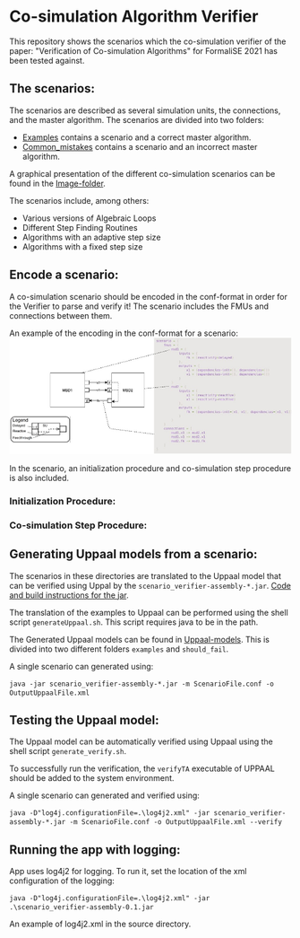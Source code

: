 # Co-simulation Algorithm Verifier

This repository shows the scenarios which the co-simulation verifier of the paper: "Verification of Co-simulation Algorithms" for FormaliSE 2021 has been tested against.

## The scenarios:
The scenarios are described as several simulation units, the connections, and the master algorithm. 
The scenarios are divided into two folders:

* [Examples](https://github.com/SimplisticCode/Co-simulation-Verifier/tree/master/Scenario/examples) contains a scenario and a correct master algorithm.
* [Common_mistakes](https://github.com/SimplisticCode/Co-simulation-Verifier/tree/master/Scenario/common_mistakes)  contains a scenario and an incorrect master algorithm.

A graphical presentation of the different co-simulation scenarios can be found in the [Image-folder](https://github.com/SimplisticCode/Co-simulation-Verifier/tree/master/Scenario/Images).

The scenarios include, among others:

* Various versions of Algebraic Loops
* Different Step Finding Routines
* Algorithms with an adaptive step size
* Algorithms with a fixed step size

## Encode a scenario:

A co-simulation scenario should be encoded in the conf-format in order for the Verifier to parse and verify it!
The scenario includes the FMUs and connections between them.

An example of the encoding in the conf-format for a scenario:
![alt text](https://github.com/SimplisticCode/Co-simulation-Verifier/blob/master/Scenario/Images/scenario-generation.jpg "Scenario and Encoding")

In the scenario, an initialization procedure and co-simulation step procedure is also included.

### Initialization Procedure:

### Co-simulation Step Procedure:

## Generating Uppaal models from a scenario:

The scenarios in these directories are translated to the Uppaal model that can be verified using Uppal by the `scenario_verifier-assembly-*.jar`. [Code and build instructions for the jar](https://github.com/INTO-CPS-Association/Scenario-Verifier).

The translation of the examples to Uppaal can be performed using the shell script `generateUppaal.sh`.
This script requires java to be in the path. 

The Generated Uppaal models can be found in [Uppaal-models](https://github.com/SimplisticCode/Co-simulation-Verifier/tree/master/Uppall-models). This is divided into two different folders `examples` and `should_fail`.

A single scenario can generated using:
```
java -jar scenario_verifier-assembly-*.jar -m ScenarioFile.conf -o OutputUppaalFile.xml
```

## Testing the Uppaal model:

The Uppaal model can be automatically verified using Uppaal using the shell script `generate_verify.sh`.

To successfully run the verification, the `verifyTA` executable of UPPAAL should be added to the system environment.

A single scenario can generated and verified using:
```
java -D"log4j.configurationFile=.\log4j2.xml" -jar scenario_verifier-assembly-*.jar -m ScenarioFile.conf -o OutputUppaalFile.xml --verify 
```

## Running the app with logging:

App uses log4j2 for logging.
To run it, set the location of the xml configuration of the logging:
```
java -D"log4j.configurationFile=.\log4j2.xml" -jar .\scenario_verifier-assembly-0.1.jar
```
An example of log4j2.xml in the source directory.
